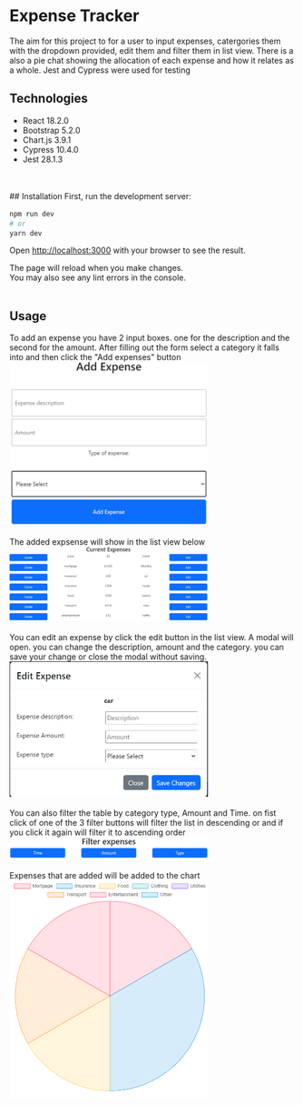 # Expense Tracker

The aim for this project to for a user to input expenses, catergories them with the dropdown provided, edit them and filter them in list view. There is a also a pie chat showing the allocation of each expense and how it relates as a whole. Jest and Cypress were used for testing

## Technologies
* React 18.2.0
* Bootstrap 5.2.0
* Chart.js 3.9.1
* Cypress 10.4.0
* Jest 28.1.3

<br />
<br />
## Installation
First, run the development server:

```bash
npm run dev
# or
yarn dev
```

Open [http://localhost:3000](http://localhost:3000) with your browser to see the result.

The page will reload when you make changes.\
You may also see any lint errors in the console.
<br />
<br />

## Usage

To add an expense you have 2 input boxes. one for the description and the second for the amount. After filling out the form select a category it falls into and then click the "Add expenses" button
<br />
<img src="./public/add%20expense.PNG" width="350">
<br />
<br />
The added expsense will show in the list view below
<br />
<img src="./public/expense%20list.PNG" width="350">
<br />
<br />
You can edit an expense by click the edit button in the list view. A modal will open. you can change the description, amount and the category. you can save your change or close the modal without saving. 
<br />
<img src="./public/edit.PNG" width="350">
<br />
<br />
You can also filter the table by category type, Amount and Time. on fist click of one of the 3 filter buttons will filter the list in descending or and if you click it again will filter it to ascending order
<br />
<img src="./public/filter.PNG" width="350">
<br />
<br />
Expenses that are added will be added to the chart
<br />
<img src="./public/chart.PNG" width="350">



